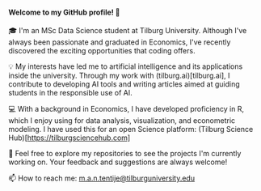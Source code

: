 #### Welcome to my GitHub profile! 👋

🎓 I'm an MSc Data Science student at Tilburg University. Although I've always been passionate and graduated in Economics, I've recently discovered the exciting opportunities that coding offers.

💡 My interests have led me to artificial intelligence and its applications inside the university. Through my work with (tilburg.ai)[tilburg.ai], I contribute to developing AI tools and writing articles aimed at guiding students in the responsible use of AI.

💻 With a background in Economics, I have developed proficiency in R, which I enjoy using for data analysis, visualization, and econometric modeling. I have used this for an open Science platform: (Tilburg Science Hub)[https://tilburgsciencehub.com]

🚀 Feel free to explore my repositories to see the projects I'm currently working on. Your feedback and suggestions are always welcome!

📫 How to reach me: m.a.n.tentije@tilburguniversity.edu
